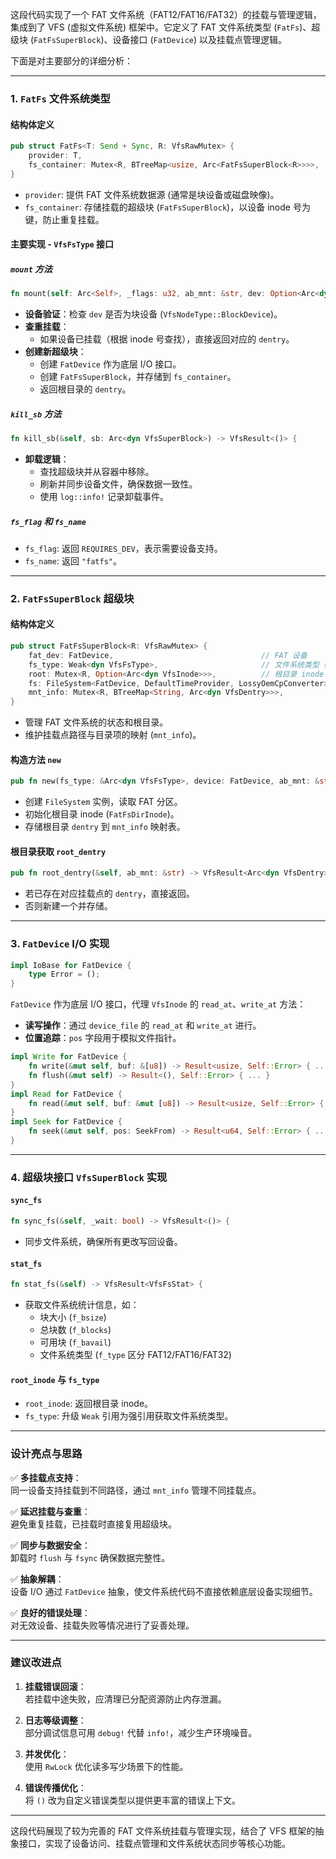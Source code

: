 这段代码实现了一个 FAT 文件系统（FAT12/FAT16/FAT32）的挂载与管理逻辑，集成到了 VFS (虚拟文件系统) 框架中。它定义了 FAT 文件系统类型 (`FatFs`)、超级块 (`FatFsSuperBlock`)、设备接口 (`FatDevice`) 以及挂载点管理逻辑。

下面是对主要部分的详细分析：

---

### **1. `FatFs` 文件系统类型**

#### 结构体定义
```rust
pub struct FatFs<T: Send + Sync, R: VfsRawMutex> {
    provider: T, 
    fs_container: Mutex<R, BTreeMap<usize, Arc<FatFsSuperBlock<R>>>>,
}
```
- `provider`: 提供 FAT 文件系统数据源 (通常是块设备或磁盘映像)。
- `fs_container`: 存储挂载的超级块 (`FatFsSuperBlock`)，以设备 inode 号为键，防止重复挂载。

#### 主要实现 - `VfsFsType` 接口

##### `mount` 方法
```rust
fn mount(self: Arc<Self>, _flags: u32, ab_mnt: &str, dev: Option<Arc<dyn VfsInode>>, _data: &[u8]) -> VfsResult<Arc<dyn VfsDentry>> {
```
- **设备验证**：检查 `dev` 是否为块设备 (`VfsNodeType::BlockDevice`)。
- **查重挂载**：
  - 如果设备已挂载（根据 inode 号查找），直接返回对应的 `dentry`。
- **创建新超级块**：
  - 创建 `FatDevice` 作为底层 I/O 接口。
  - 创建 `FatFsSuperBlock`，并存储到 `fs_container`。
  - 返回根目录的 `dentry`。

##### `kill_sb` 方法
```rust
fn kill_sb(&self, sb: Arc<dyn VfsSuperBlock>) -> VfsResult<()> {
```
- **卸载逻辑**：
  - 查找超级块并从容器中移除。
  - 刷新并同步设备文件，确保数据一致性。
  - 使用 `log::info!` 记录卸载事件。

##### `fs_flag` 和 `fs_name`
- `fs_flag`: 返回 `REQUIRES_DEV`，表示需要设备支持。
- `fs_name`: 返回 `"fatfs"`。

---

### **2. `FatFsSuperBlock` 超级块**

#### 结构体定义
```rust
pub struct FatFsSuperBlock<R: VfsRawMutex> {
    fat_dev: FatDevice,                                 // FAT 设备
    fs_type: Weak<dyn VfsFsType>,                       // 文件系统类型 (弱引用防止循环引用)
    root: Mutex<R, Option<Arc<dyn VfsInode>>>,          // 根目录 inode
    fs: FileSystem<FatDevice, DefaultTimeProvider, LossyOemCpConverter>,  // FAT 文件系统实例
    mnt_info: Mutex<R, BTreeMap<String, Arc<dyn VfsDentry>>>,             // 挂载点映射
}
```
- 管理 FAT 文件系统的状态和根目录。
- 维护挂载点路径与目录项的映射 (`mnt_info`)。

#### 构造方法 `new`
```rust
pub fn new(fs_type: &Arc<dyn VfsFsType>, device: FatDevice, ab_mnt: &str) -> Arc<Self> {
```
- 创建 `FileSystem` 实例，读取 FAT 分区。
- 初始化根目录 inode (`FatFsDirInode`)。
- 存储根目录 `dentry` 到 `mnt_info` 映射表。

#### 根目录获取 `root_dentry`
```rust
pub fn root_dentry(&self, ab_mnt: &str) -> VfsResult<Arc<dyn VfsDentry>> {
```
- 若已存在对应挂载点的 `dentry`，直接返回。
- 否则新建一个并存储。

---

### **3. `FatDevice` I/O 实现**

```rust
impl IoBase for FatDevice {
    type Error = ();
}
```
`FatDevice` 作为底层 I/O 接口，代理 `VfsInode` 的 `read_at`、`write_at` 方法：

- **读写操作**：通过 `device_file` 的 `read_at` 和 `write_at` 进行。
- **位置追踪**：`pos` 字段用于模拟文件指针。

```rust
impl Write for FatDevice {
    fn write(&mut self, buf: &[u8]) -> Result<usize, Self::Error> { ... }
    fn flush(&mut self) -> Result<(), Self::Error> { ... }
}
impl Read for FatDevice {
    fn read(&mut self, buf: &mut [u8]) -> Result<usize, Self::Error> { ... }
}
impl Seek for FatDevice {
    fn seek(&mut self, pos: SeekFrom) -> Result<u64, Self::Error> { ... }
}
```

---

### **4. 超级块接口 `VfsSuperBlock` 实现**

#### `sync_fs`
```rust
fn sync_fs(&self, _wait: bool) -> VfsResult<()> {
```
- 同步文件系统，确保所有更改写回设备。

#### `stat_fs`
```rust
fn stat_fs(&self) -> VfsResult<VfsFsStat> {
```
- 获取文件系统统计信息，如：
  - 块大小 (`f_bsize`)
  - 总块数 (`f_blocks`)
  - 可用块 (`f_bavail`)
  - 文件系统类型 (`f_type` 区分 FAT12/FAT16/FAT32)

#### `root_inode` 与 `fs_type`
- `root_inode`: 返回根目录 inode。
- `fs_type`: 升级 `Weak` 引用为强引用获取文件系统类型。

---

### **设计亮点与思路**

✅ **多挂载点支持**：  
同一设备支持挂载到不同路径，通过 `mnt_info` 管理不同挂载点。

✅ **延迟挂载与查重**：  
避免重复挂载，已挂载时直接复用超级块。

✅ **同步与数据安全**：  
卸载时 `flush` 与 `fsync` 确保数据完整性。

✅ **抽象解耦**：  
设备 I/O 通过 `FatDevice` 抽象，使文件系统代码不直接依赖底层设备实现细节。

✅ **良好的错误处理**：  
对无效设备、挂载失败等情况进行了妥善处理。

---

### **建议改进点**

1. **挂载错误回滚**：  
   若挂载中途失败，应清理已分配资源防止内存泄漏。

2. **日志等级调整**：  
   部分调试信息可用 `debug!` 代替 `info!`，减少生产环境噪音。

3. **并发优化**：  
   使用 `RwLock` 优化读多写少场景下的性能。

4. **错误传播优化**：  
   将 `()` 改为自定义错误类型以提供更丰富的错误上下文。

---

这段代码展现了较为完善的 FAT 文件系统挂载与管理实现，结合了 VFS 框架的抽象接口，实现了设备访问、挂载点管理和文件系统状态同步等核心功能。